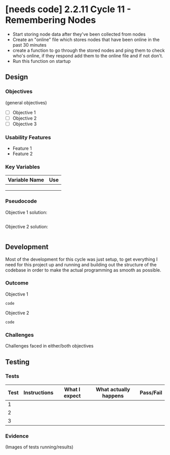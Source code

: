 # \[needs code] 2.2.11 Cycle 11 - Remembering Nodes

* Start storing node data after they've been collected from nodes
* Create an "online" file which stores nodes that have been online in the past 30 minutes
* create a function to go through the stored nodes and ping them to check who's online, if they respond add them to the online file and if not don't.
* Run this function on startup

## Design

### Objectives

(general objectives)

* [ ] Objective 1
* [ ] Objective 2
* [ ] Objective 3

### Usability Features

* Feature 1
* Feature 2

### Key Variables

| Variable Name | Use |
| ------------- | --- |
|               |     |
|               |     |
|               |     |

### Pseudocode

Objective 1 solution:

```
```

Objective 2 solution:

```
```

## Development

Most of the development for this cycle was just setup, to get everything I need for this project up and running and building out the structure of the codebase in order to make the actual programming as smooth as possible.

### Outcome

Objective 1

```
code
```

Objective 2

```
code
```

### Challenges

Challenges faced in either/both objectives

## Testing

### Tests

| Test | Instructions | What I expect | What actually happens | Pass/Fail |
| ---- | ------------ | ------------- | --------------------- | --------- |
| 1    |              |               |                       |           |
| 2    |              |               |                       |           |
| 3    |              |               |                       |           |

### Evidence

(Images of tests running/results)
